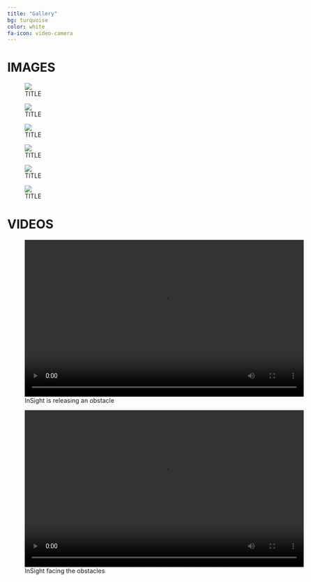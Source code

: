 ```yaml
---
title: "Gallery"
bg: turquoise
color: white
fa-icon: video-camera
---
```



# IMAGES

<figure>
  <img src="img/IMG_4099.jpg" />
  <figcaption>TITLE</figcaption>
</figure>

<figure>
  <img src="img/IMG_4103.jpg" />
  <figcaption>TITLE</figcaption>
</figure>

<figure>
  <img src="img/IMG_4104.jpg" />
  <figcaption>TITLE</figcaption>
</figure>

<figure>
  <img src="img/IMG_4106.jpg" />
  <figcaption>TITLE</figcaption>
</figure>

<figure>
  <img src="img/IMG_4107.jpg" />
  <figcaption>TITLE</figcaption>
</figure>

<figure>
  <img src="img/IMG_4112.png" />
  <figcaption>TITLE</figcaption>
</figure>

# VIDEOS

<figure>
  <video controls="controls" width="640" height="360">
    <source src="video/img_4109.mp4" type="video/mp4" />
  </video>
  <figcaption>InSight is releasing an obstacle</figcaption>
</figure>

<figure>
  <video controls="controls" width="640" height="360">
    <source src="video/img_4110.mp4" type="video/mp4" />
  </video>
  <figcaption>InSight facing the obstacles</figcaption>
</figure>
